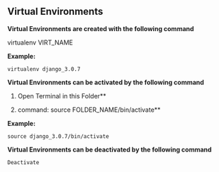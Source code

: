## Virtual Environments
**Virtual Environments are created with the following command**

virtualenv VIRT_NAME

**Example:**
```
virtualenv django_3.0.7
```


**Virtual Environments can be activated by the following command**

1) Open Terminal in this Folder**

2) command: source FOLDER_NAME/bin/activate**



**Example:**
```
source django_3.0.7/bin/activate
```

**Virtual Environments can be deactivated by the following command**
```
Deactivate
```
